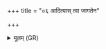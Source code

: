 +++
title = "०६ आदित्यास् त्वा जागतेन"

+++
<details><summary>मूलम् (GR)</summary>

आदित्यास् त्वा जागतेन छन्दसा निर् वपन्तु ॥
</details>